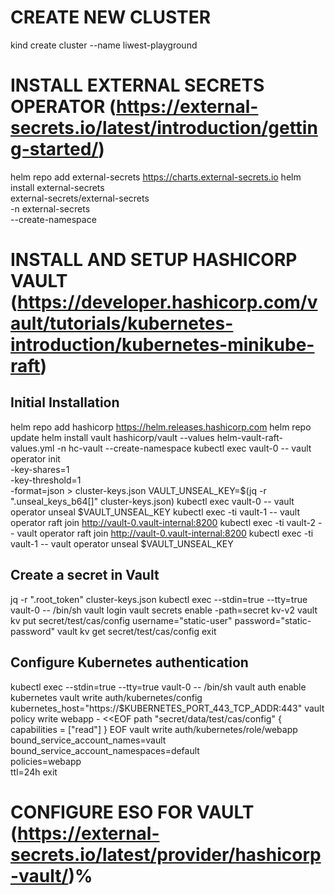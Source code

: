 # CREATE NEW CLUSTER
kind create cluster --name liwest-playground

# INSTALL EXTERNAL SECRETS OPERATOR (https://external-secrets.io/latest/introduction/getting-started/)
helm repo add external-secrets https://charts.external-secrets.io
helm install external-secrets \
external-secrets/external-secrets \
-n external-secrets \
--create-namespace

# INSTALL AND SETUP HASHICORP VAULT (https://developer.hashicorp.com/vault/tutorials/kubernetes-introduction/kubernetes-minikube-raft)
## Initial Installation
helm repo add hashicorp https://helm.releases.hashicorp.com
helm repo update
helm install vault hashicorp/vault --values helm-vault-raft-values.yml -n hc-vault --create-namespace
kubectl exec vault-0 -- vault operator init \
-key-shares=1 \
-key-threshold=1 \
-format=json > cluster-keys.json
VAULT_UNSEAL_KEY=$(jq -r ".unseal_keys_b64[]" cluster-keys.json)
kubectl exec vault-0 -- vault operator unseal $VAULT_UNSEAL_KEY
kubectl exec -ti vault-1 -- vault operator raft join http://vault-0.vault-internal:8200
kubectl exec -ti vault-2 -- vault operator raft join http://vault-0.vault-internal:8200
kubectl exec -ti vault-1 -- vault operator unseal $VAULT_UNSEAL_KEY

## Create a secret in Vault
jq -r ".root_token" cluster-keys.json
kubectl exec --stdin=true --tty=true vault-0 -- /bin/sh
vault login
vault secrets enable -path=secret kv-v2
vault kv put secret/test/cas/config username="static-user" password="static-password"
vault kv get secret/test/cas/config
exit

## Configure Kubernetes authentication
kubectl exec --stdin=true --tty=true vault-0 -- /bin/sh
vault auth enable kubernetes
vault write auth/kubernetes/config \
kubernetes_host="https://$KUBERNETES_PORT_443_TCP_ADDR:443"
vault policy write webapp - <<EOF
path "secret/data/test/cas/config" {
capabilities = ["read"]
}
EOF
vault write auth/kubernetes/role/webapp \
bound_service_account_names=vault \
bound_service_account_namespaces=default \
policies=webapp \
ttl=24h
exit


# CONFIGURE ESO FOR VAULT (https://external-secrets.io/latest/provider/hashicorp-vault/)%